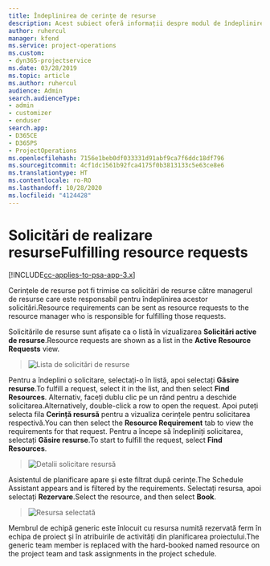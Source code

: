 ```yaml
---
title: Îndeplinirea de cerințe de resurse
description: Acest subiect oferă informații despre modul de îndeplinire a cerințelor de resurse.
author: ruhercul
manager: kfend
ms.service: project-operations
ms.custom:
- dyn365-projectservice
ms.date: 03/28/2019
ms.topic: article
ms.author: ruhercul
audience: Admin
search.audienceType:
- admin
- customizer
- enduser
search.app:
- D365CE
- D365PS
- ProjectOperations
ms.openlocfilehash: 7156e1beb0df033331d91abf9ca7f6ddc18df796
ms.sourcegitcommit: 4cf1dc1561b92fca4175f0b3813133c5e63ce8e6
ms.translationtype: HT
ms.contentlocale: ro-RO
ms.lasthandoff: 10/28/2020
ms.locfileid: "4124428"
---
```

# <a name="fulfilling-resource-requests"></a><span data-ttu-id="e1d96-103">Solicitări de realizare resurse</span><span class="sxs-lookup"><span data-stu-id="e1d96-103">Fulfilling resource requests</span></span>

[!INCLUDE[cc-applies-to-psa-app-3.x](../includes/cc-applies-to-psa-app-3x.md)]

<span data-ttu-id="e1d96-104">Cerințele de resurse pot fi trimise ca solicitări de resurse către managerul de resurse care este responsabil pentru îndeplinirea acestor solicitări.</span><span class="sxs-lookup"><span data-stu-id="e1d96-104">Resource requirements can be sent as resource requests to the resource manager who is responsible for fulfilling those requests.</span></span>

<span data-ttu-id="e1d96-105">Solicitările de resurse sunt afișate ca o listă în vizualizarea **Solicitări active de resurse**.</span><span class="sxs-lookup"><span data-stu-id="e1d96-105">Resource requests are shown as a list in the **Active Resource Requests** view.</span></span>

> ![Lista de solicitări de resurse](media/Resource-Management-image59.png)

<span data-ttu-id="e1d96-107">Pentru a îndeplini o solicitare, selectați-o în listă, apoi selectați **Găsire resurse**.</span><span class="sxs-lookup"><span data-stu-id="e1d96-107">To fulfill a request, select it in the list, and then select **Find Resources**.</span></span> <span data-ttu-id="e1d96-108">Alternativ, faceți dublu clic pe un rând pentru a deschide solicitarea.</span><span class="sxs-lookup"><span data-stu-id="e1d96-108">Alternatively, double-click a row to open the request.</span></span> <span data-ttu-id="e1d96-109">Apoi puteți selecta fila **Cerință resursă** pentru a vizualiza cerințele pentru solicitarea respectivă.</span><span class="sxs-lookup"><span data-stu-id="e1d96-109">You can then select the **Resource Requirement** tab to view the requirements for that request.</span></span> <span data-ttu-id="e1d96-110">Pentru a începe să îndepliniți solicitarea, selectați **Găsire resurse**.</span><span class="sxs-lookup"><span data-stu-id="e1d96-110">To start to fulfill the request, select **Find Resources**.</span></span>

> ![Detalii solicitare resursă](media/Resource-Management-image60.png)

<span data-ttu-id="e1d96-112">Asistentul de planificare apare și este filtrat după cerințe.</span><span class="sxs-lookup"><span data-stu-id="e1d96-112">The Schedule Assistant appears and is filtered by the requirements.</span></span> <span data-ttu-id="e1d96-113">Selectați resursa, apoi selectați **Rezervare**.</span><span class="sxs-lookup"><span data-stu-id="e1d96-113">Select the resource, and then select **Book**.</span></span>

> ![Resursa selectată](media/Resource-Management-image61.png)

<span data-ttu-id="e1d96-115">Membrul de echipă generic este înlocuit cu resursa numită rezervată ferm în echipa de proiect și în atribuirile de activități din planificarea proiectului.</span><span class="sxs-lookup"><span data-stu-id="e1d96-115">The generic team member is replaced with the hard-booked named resource on the project team and task assignments in the project schedule.</span></span>
